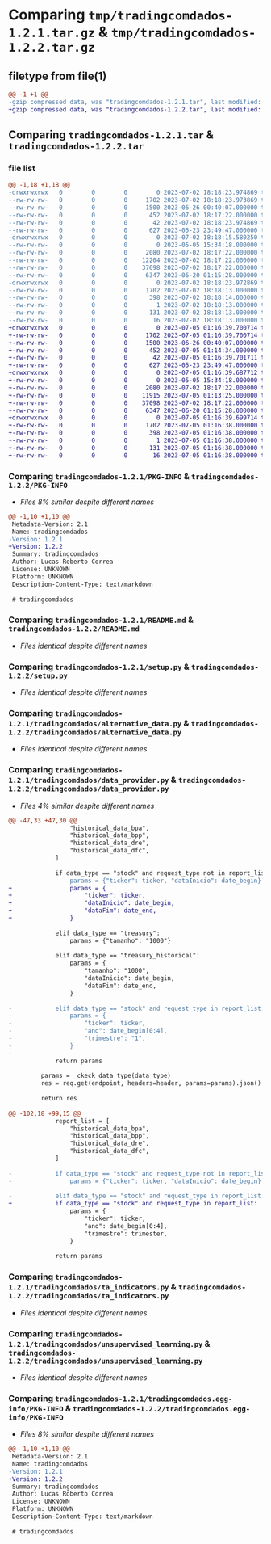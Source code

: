 # Comparing `tmp/tradingcomdados-1.2.1.tar.gz` & `tmp/tradingcomdados-1.2.2.tar.gz`

## filetype from file(1)

```diff
@@ -1 +1 @@
-gzip compressed data, was "tradingcomdados-1.2.1.tar", last modified: Sun Jul  2 18:18:24 2023, max compression
+gzip compressed data, was "tradingcomdados-1.2.2.tar", last modified: Wed Jul  5 01:16:39 2023, max compression
```

## Comparing `tradingcomdados-1.2.1.tar` & `tradingcomdados-1.2.2.tar`

### file list

```diff
@@ -1,18 +1,18 @@
-drwxrwxrwx   0        0        0        0 2023-07-02 18:18:23.974869 tradingcomdados-1.2.1/
--rw-rw-rw-   0        0        0     1702 2023-07-02 18:18:23.973869 tradingcomdados-1.2.1/PKG-INFO
--rw-rw-rw-   0        0        0     1500 2023-06-26 00:40:07.000000 tradingcomdados-1.2.1/README.md
--rw-rw-rw-   0        0        0      452 2023-07-02 18:17:22.000000 tradingcomdados-1.2.1/pyproject.toml
--rw-rw-rw-   0        0        0       42 2023-07-02 18:18:23.974869 tradingcomdados-1.2.1/setup.cfg
--rw-rw-rw-   0        0        0      627 2023-05-23 23:49:47.000000 tradingcomdados-1.2.1/setup.py
-drwxrwxrwx   0        0        0        0 2023-07-02 18:18:15.580250 tradingcomdados-1.2.1/tradingcomdados/
--rw-rw-rw-   0        0        0        0 2023-05-05 15:34:18.000000 tradingcomdados-1.2.1/tradingcomdados/__init__.py
--rw-rw-rw-   0        0        0     2080 2023-07-02 18:17:22.000000 tradingcomdados-1.2.1/tradingcomdados/alternative_data.py
--rw-rw-rw-   0        0        0    12204 2023-07-02 18:17:22.000000 tradingcomdados-1.2.1/tradingcomdados/data_provider.py
--rw-rw-rw-   0        0        0    37098 2023-07-02 18:17:22.000000 tradingcomdados-1.2.1/tradingcomdados/ta_indicators.py
--rw-rw-rw-   0        0        0     6347 2023-06-20 01:15:28.000000 tradingcomdados-1.2.1/tradingcomdados/unsupervised_learning.py
-drwxrwxrwx   0        0        0        0 2023-07-02 18:18:23.972869 tradingcomdados-1.2.1/tradingcomdados.egg-info/
--rw-rw-rw-   0        0        0     1702 2023-07-02 18:18:13.000000 tradingcomdados-1.2.1/tradingcomdados.egg-info/PKG-INFO
--rw-rw-rw-   0        0        0      398 2023-07-02 18:18:14.000000 tradingcomdados-1.2.1/tradingcomdados.egg-info/SOURCES.txt
--rw-rw-rw-   0        0        0        1 2023-07-02 18:18:13.000000 tradingcomdados-1.2.1/tradingcomdados.egg-info/dependency_links.txt
--rw-rw-rw-   0        0        0      131 2023-07-02 18:18:13.000000 tradingcomdados-1.2.1/tradingcomdados.egg-info/requires.txt
--rw-rw-rw-   0        0        0       16 2023-07-02 18:18:13.000000 tradingcomdados-1.2.1/tradingcomdados.egg-info/top_level.txt
+drwxrwxrwx   0        0        0        0 2023-07-05 01:16:39.700714 tradingcomdados-1.2.2/
+-rw-rw-rw-   0        0        0     1702 2023-07-05 01:16:39.700714 tradingcomdados-1.2.2/PKG-INFO
+-rw-rw-rw-   0        0        0     1500 2023-06-26 00:40:07.000000 tradingcomdados-1.2.2/README.md
+-rw-rw-rw-   0        0        0      452 2023-07-05 01:14:34.000000 tradingcomdados-1.2.2/pyproject.toml
+-rw-rw-rw-   0        0        0       42 2023-07-05 01:16:39.701711 tradingcomdados-1.2.2/setup.cfg
+-rw-rw-rw-   0        0        0      627 2023-05-23 23:49:47.000000 tradingcomdados-1.2.2/setup.py
+drwxrwxrwx   0        0        0        0 2023-07-05 01:16:39.687712 tradingcomdados-1.2.2/tradingcomdados/
+-rw-rw-rw-   0        0        0        0 2023-05-05 15:34:18.000000 tradingcomdados-1.2.2/tradingcomdados/__init__.py
+-rw-rw-rw-   0        0        0     2080 2023-07-02 18:17:22.000000 tradingcomdados-1.2.2/tradingcomdados/alternative_data.py
+-rw-rw-rw-   0        0        0    11915 2023-07-05 01:13:25.000000 tradingcomdados-1.2.2/tradingcomdados/data_provider.py
+-rw-rw-rw-   0        0        0    37098 2023-07-02 18:17:22.000000 tradingcomdados-1.2.2/tradingcomdados/ta_indicators.py
+-rw-rw-rw-   0        0        0     6347 2023-06-20 01:15:28.000000 tradingcomdados-1.2.2/tradingcomdados/unsupervised_learning.py
+drwxrwxrwx   0        0        0        0 2023-07-05 01:16:39.699714 tradingcomdados-1.2.2/tradingcomdados.egg-info/
+-rw-rw-rw-   0        0        0     1702 2023-07-05 01:16:38.000000 tradingcomdados-1.2.2/tradingcomdados.egg-info/PKG-INFO
+-rw-rw-rw-   0        0        0      398 2023-07-05 01:16:38.000000 tradingcomdados-1.2.2/tradingcomdados.egg-info/SOURCES.txt
+-rw-rw-rw-   0        0        0        1 2023-07-05 01:16:38.000000 tradingcomdados-1.2.2/tradingcomdados.egg-info/dependency_links.txt
+-rw-rw-rw-   0        0        0      131 2023-07-05 01:16:38.000000 tradingcomdados-1.2.2/tradingcomdados.egg-info/requires.txt
+-rw-rw-rw-   0        0        0       16 2023-07-05 01:16:38.000000 tradingcomdados-1.2.2/tradingcomdados.egg-info/top_level.txt
```

### Comparing `tradingcomdados-1.2.1/PKG-INFO` & `tradingcomdados-1.2.2/PKG-INFO`

 * *Files 8% similar despite different names*

```diff
@@ -1,10 +1,10 @@
 Metadata-Version: 2.1
 Name: tradingcomdados
-Version: 1.2.1
+Version: 1.2.2
 Summary: tradingcomdados
 Author: Lucas Roberto Correa
 License: UNKNOWN
 Platform: UNKNOWN
 Description-Content-Type: text/markdown
 
 # tradingcomdados
```

### Comparing `tradingcomdados-1.2.1/README.md` & `tradingcomdados-1.2.2/README.md`

 * *Files identical despite different names*

### Comparing `tradingcomdados-1.2.1/setup.py` & `tradingcomdados-1.2.2/setup.py`

 * *Files identical despite different names*

### Comparing `tradingcomdados-1.2.1/tradingcomdados/alternative_data.py` & `tradingcomdados-1.2.2/tradingcomdados/alternative_data.py`

 * *Files identical despite different names*

### Comparing `tradingcomdados-1.2.1/tradingcomdados/data_provider.py` & `tradingcomdados-1.2.2/tradingcomdados/data_provider.py`

 * *Files 4% similar despite different names*

```diff
@@ -47,33 +47,30 @@
                 "historical_data_bpa",
                 "historical_data_bpp",
                 "historical_data_dre",
                 "historical_data_dfc",
             ]
 
             if data_type == "stock" and request_type not in report_list:
-                params = {"ticker": ticker, "dataInicio": date_begin}
+                params = {
+                    "ticker": ticker,
+                    "dataInicio": date_begin,
+                    "dataFim": date_end,
+                }
 
             elif data_type == "treasury":
                 params = {"tamanho": "1000"}
 
             elif data_type == "treasury_historical":
                 params = {
                     "tamanho": "1000",
                     "dataInicio": date_begin,
                     "dataFim": date_end,
                 }
 
-            elif data_type == "stock" and request_type in report_list:
-                params = {
-                    "ticker": ticker,
-                    "ano": date_begin[0:4],
-                    "trimestre": "1",
-                }
-
             return params
 
         params = _ckeck_data_type(data_type)
         res = req.get(endpoint, headers=header, params=params).json()
 
         return res
 
@@ -102,18 +99,15 @@
             report_list = [
                 "historical_data_bpa",
                 "historical_data_bpp",
                 "historical_data_dre",
                 "historical_data_dfc",
             ]
 
-            if data_type == "stock" and request_type not in report_list:
-                params = {"ticker": ticker, "dataInicio": date_begin}
-
-            elif data_type == "stock" and request_type in report_list:
+            if data_type == "stock" and request_type in report_list:
                 params = {
                     "ticker": ticker,
                     "ano": date_begin[0:4],
                     "trimestre": trimester,
                 }
 
             return params
```

### Comparing `tradingcomdados-1.2.1/tradingcomdados/ta_indicators.py` & `tradingcomdados-1.2.2/tradingcomdados/ta_indicators.py`

 * *Files identical despite different names*

### Comparing `tradingcomdados-1.2.1/tradingcomdados/unsupervised_learning.py` & `tradingcomdados-1.2.2/tradingcomdados/unsupervised_learning.py`

 * *Files identical despite different names*

### Comparing `tradingcomdados-1.2.1/tradingcomdados.egg-info/PKG-INFO` & `tradingcomdados-1.2.2/tradingcomdados.egg-info/PKG-INFO`

 * *Files 8% similar despite different names*

```diff
@@ -1,10 +1,10 @@
 Metadata-Version: 2.1
 Name: tradingcomdados
-Version: 1.2.1
+Version: 1.2.2
 Summary: tradingcomdados
 Author: Lucas Roberto Correa
 License: UNKNOWN
 Platform: UNKNOWN
 Description-Content-Type: text/markdown
 
 # tradingcomdados
```

